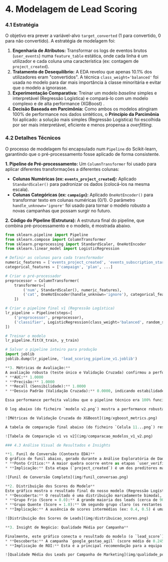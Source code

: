 # 4. Modelagem de Lead Scoring

### 4.1 Estratégia
O objetivo era prever a variável-alvo `target_converted` (1 para convertido, 0 para não convertido). A estratégia de modelagem foi:

1.  **Engenharia de Atributos:** Transformar os logs de eventos brutos (`user_events`) numa `feature_table` estática, onde cada linha é um utilizador e cada coluna uma característica (ex: contagem de `project_created`).
2.  **Tratamento de Desequilíbrio:** A EDA revelou que apenas 10.1% dos utilizadores eram "convertidos". A técnica `class_weight='balanced'` foi usada no modelo para dar mais importância à classe minoritária e evitar que o modelo a ignorasse.
3.  **Experimentação Comparativa:** Treinar um modelo *baseline* simples e interpretável (Regressão Logística) e compará-lo com um modelo complexo e de alta performance (XGBoost) .
4.  **Decisão Baseada em Parcimônia:** Como ambos os modelos atingiram 100% de performance nos dados sintéticos, o **Princípio da Parcimônia** foi aplicado: a solução mais simples (Regressão Logística) foi escolhida por ser mais interpretável, eficiente e menos propensa a *overfitting*.

### 4.2 Detalhes Técnicos
O processo de modelagem foi encapsulado num `Pipeline` do Scikit-learn, garantindo que o pré-processamento fosse aplicado de forma consistente.

**1. Pipeline de Pré-processamento:**
Um `ColumnTransformer` foi usado para aplicar diferentes transformações a diferentes colunas:
* **Colunas Numéricas (ex: `events_project_created`):** Aplicado `StandardScaler()` para padronizar os dados (colocá-los na mesma escala).
* **Colunas Categóricas (ex: `campaign`):** Aplicado `OneHotEncoder()` para transformar texto em colunas numéricas (0/1). O parâmetro `handle_unknown='ignore'` foi usado para tornar o modelo robusto a novas campanhas que possam surgir no futuro.

**2. Código do Pipeline (Estrutura):**
A estrutura final do pipeline, que combina pré-processamento e o modelo, é mostrada abaixo.

```python
from sklearn.pipeline import Pipeline
from sklearn.compose import ColumnTransformer
from sklearn.preprocessing import StandardScaler, OneHotEncoder
from sklearn.linear_model import LogisticRegression

# Definir as colunas para cada transformador
numeric_features = ['events_project_created', 'events_subscription_started', ...]
categorical_features = ['campaign', 'plan', ...]

# Criar o pré-processador
preprocessor = ColumnTransformer(
    transformers=[
        ('num', StandardScaler(), numeric_features),
        ('cat', OneHotEncoder(handle_unknown='ignore'), categorical_features)
    ])

# Criar o pipeline final v1 (Regressão Logística)
lr_pipeline = Pipeline(steps=[
    ('preprocessor', preprocessor),
    ('classifier', LogisticRegression(class_weight='balanced', random_state=42))
])

# Treinar o modelo
lr_pipeline.fit(X_train, y_train)

# Salvar o pipeline inteiro para produção
import joblib
joblib.dump(lr_pipeline, 'lead_scoring_pipeline_v1.joblib')

**3. Métricas de Avaliação:**
A avaliação robusta (teste único e Validação Cruzada) confirmou a performance perfeita do pipeline nos dados simulados:
* **AUC:** 1.0000 
* **Precisão:** 1.0000 
* **Recall (Sensibilidade):** 1.0000 
* **Desvio Padrão (Validação Cruzada):** 0.0000, indicando estabilidade total.

Essa performance perfeita validou que o pipeline técnico era 100% funcional e capaz de "resolver" o problema "fácil" que os dados sintéticos apresentavam.

O log abaixo (do ficheiro `modelo v2.png`) mostra a performance robusta do Modelo v2 (XGBoost), que também alcançou a perfeição:

![Métricas de Validação Cruzada do XGBoost](img/xgboost_metrics.png)

A tabela de comparação final abaixo (do ficheiro `Celula 11...png`) resume a 'batalha' dos modelos e prova que ambas as performances foram idênticas, validando a nossa decisão pelo "Princípio da Parcimônia" (escolher o Modelo v1, mais simples):

![Tabela de Comparação v1 vs v2](img/comparacao_modelos_v1_v2.png)

### 4.3 Análise Visual de Resultados e Insights

**1. Funil de Conversão (Contexto EDA)**
O gráfico de funil abaixo, gerado durante a Análise Exploratória de Dados (EDA), foi crucial para contextualizar o problema. Ele identificou o maior ponto de atrito na jornada do cliente:
* **Ponto Crítico:** A maior quebra ocorre entre as etapas `user_verified` e `project_created`, onde menos da metade (41.5%) dos utilizadores engajados avança.
* **Implicação:** Esta etapa (`project_created`) é um dos preditores mais fortes para o modelo de scoring.

![Funil de Conversão Completo](img/funil_conversao.png)

**2. Distribuição dos Scores do Modelo**
Este gráfico mostra o resultado final do nosso modelo (Regressão Logística v1) aplicado a todos os 1.000 utilizadores.
* **Descoberta:** O resultado é uma distribuição marcadamente bimodal, indicando que o modelo é extremamente decisivo.
* **Grupo Frio (Score ≈ 0.0):** A grande maioria dos leads (cerca de 90%) foi classificada com confiança como "fria".
* **Grupo Quente (Score ≈ 1.0):** Um segundo grupo claro (os restantes 10%) foi classificado com confiança como "quente". 
* **Implicação:** A ausência de scores intermédios (ex: 0.4, 0.5) é uma vitória para o negócio, pois elimina a ambiguidade e permite à equipa de vendas focar-se apenas no grupo "quente".

![Distribuição dos Scores de Leads](img/distribuicao_scores.png)

**3. Insight de Negócio: Qualidade Média por Campanha**

Finalmente, este gráfico conecta o resultado do modelo (o `lead_score`) de volta ao problema de negócio (investimento de marketing).
* **Descoberta:** A campanha `google_gestao_agil` (score médio de 0.245) atrai leads de qualidade esmagadoramente superior a todas as outras fontes 
* **Implicação de ROI:** Esta é a principal recomendação para a equipa de Marketing. O gráfico prova que o orçamento deve ser realocado para esta campanha, pois ela gera os leads com maior probabilidade de conversão, otimizando o ROI .

![Qualidade Média dos Leads por Campanha de Marketing](img/qualidade_por_campanha.png)